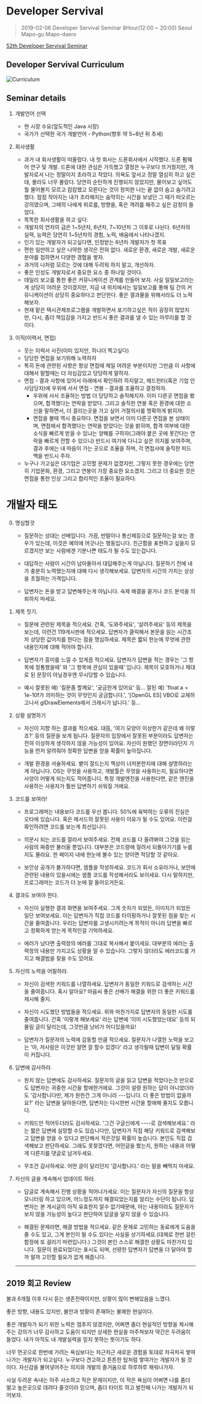 # Developer Servival
> 2019-02-06 Developer Servival Seminar 8Hour(12:00 ~ 20:00)
> Seoul  Mapo-gu  Mapo-daero

[52th Developer Servival Seminar](https://cafe.naver.com/amunamuna/7967)


## Developer Servival Curriculum

![Curriculum](./assets/52th-developer-survival-curriculum.jpg)


## Seminar details

1. 개발언어 선택
    * 현 시장 수요(앞도적인 Java 시장)
    * 국가가 선택한 국가 개발언어 - Python(향후 약 5~6년 뒤 추세)

2. 회사생활
    * 과거 내 회사생활이 떠올랐다.
      내 첫 회사는 드론회사에서 시작했다. 드론 펌웨어 연구 및 개발. 드론에 대한 관심은 가득했고 열정은 누구보다 뜨거웠지만, 개발자로서 나는 정말이지 초라하고 작았다.
      의욕도 앞서고 정말 열심히 하고 싶은데, 몰라도 너무 몰랐다. 당연히 순탄하게 진행되지 않았지만, 물어보고 싶어도 뭘 물어볼지 모르고 캄캄했고 모른다는 것이 창피한 나는 끝 없이 숨고 숨기려고 했다. 점점 작아지는 내가 초라해지는 숨막히는 시간을 보냈던 그 때가 떠오르는 강의였으며, 그때의 나에게 위로를, 방향을, 혹은 격려를 해주고 싶은 감정이 들었다.
    * 똑똑한 회사생활을 하고 싶다.
    * 개발자의 연차의 급은 1~5년차, 6년차, 7~10년차 그 이후로 나뉜다.
      6년차의 실력, 능력은 당연히 1~5년차의 경험, 노력, 배움에서 나타나겠지.
    * 인기 있는 개발자가 되고싶다면, 인정받는 6년차 개발자가 첫 목표
    * 편한 일만하고 싶은 나약한 생각은 전혀 없다. 새로운 환경, 새로운 개발, 새로운 분야를 접하면서 다양한 경험을 쌓자.
    * 과거의 나처럼 모르는 것에 대해 두려워 하지 말고, 개선하자.
    * 좋은 인성도 개발자로서 중요한 요소 중 하나일 것이다.
    * 데일리 보고를 통한 좋은 커뮤니케이션 관계를 만들어 보자.
      사실 일일보고라는게 상당히 어려운 것이겠지만, 지금 내 위치에서는 일일보고를 통해 팀 간의 커뮤니케이션이 상당히 중요하다고 판단한다. 좋은 결과물을 위해서라도 더 노력해보자.
    * 현재 맡은 택시관제프로그램을 개발하면서 포기하고싶은 적이 굉장히 많았지만, 다시, 좀더 책임감을 가지고 반드시 좋은 결과를 낼 수 있는 마무리를 할 것이다.

3. 이직(이력서, 면접)
    * 웃는 이력서 사진(이미 있지만, 하나더 찍고싶다)
    * 당당한 면접을 보기위해 노력하자
    * 특히 돈에 관련된 사항은 항상 면접때 제일 어려운 부분이지만 그만큼 이 사항에 대해서 말할때는 더 자심감있고 당당하게 말하자.
    * 면접 - 결과 사항에 있어서 아래에서 확인하려 하지말고, 헤드헌터(혹은 기업 인사담당자)에 우위에 서서 면접 - 연봉 - 결과를 조율하고 결정하자.
        + 우위에 서서 조율하는 방법
        더 당당하고 솔직해지자. 이미 다른곳 면접을 봤으며, 합격했다는 연락을 받았다. 그리고 솔직한 연봉 혹은 환경에 대한 소신을 말하면서, 더 끌리는곳을 가고 싶어 거절의사를 명확하게 밝히자.
        + 면접을 볼때 역시 중요하다. 면접을 보면서 이미 다른곳 면접을 본 상태이며, 면접에서 합격했다는 연락을 받았다는 것을 밝히며, 합격 여부에 대한 소식을 빠르게 받을 수 있냐는 양해를 구하자(그래야 붙은 곳에 못간다는 연락을 빠르게 전할 수 있으니) 반드시 여기에 다니고 싶은 의지를 보여주며, 결과 후에는 내 마음이 가는 곳으로 조율을 하며, 각 면접사에 솔직한 피드백을 반드시 주자.
    * 누구나 가고싶은 대기업은 고민할 문제가 없겠지만, 그렇지 못한 경우에는 당연히 기업문화, 환경, 그리고 연봉이 가장 중요한 요소겠지. 그리고 더 중요한 것은 면접을 통한 인상 그리고 합리적인 조율이 필요하다.


# 개발자 태도

0. 명심할것
	- 질문하는 상대는 선배입니다.
		가끔, 반말이나 통신체등으로 질문하는걸 보는 경우가 있는데, 이것은 예의에 어긋나는 행동입니다.
		친근함을 표현하고 싶을지 모르겠지만 보는 사람에겐 기분나쁜 태도가 될 수도 있는겁니다.

	- 대답하는 사람이 시간이 남아돌아서 대답해주는게 아닙니다.
		질문하기 전에 내가 충분히 노력했는지에 대해 다시 생각해보세요.
		답변자의 시간의 가치는 상상을 초월하는 가격입니다.

	- 답변자는 돈을 받고 답변해주는게 아닙니다.
		숙제 해결을 묻거나 코드 분석을 의뢰하지 마세요.		

1. 제목 짓기.
	- 질문에 관련된 제목을 적으세요.
		간혹, '도와주세요', '살려주세요' 등의 제목을 보는데, 이런건 119게시판에 적으세요.
		답변자가 클릭해서 본문을 읽는 시간조차 상당한 값어치를 한다는 점을 명심하세요.
		제목은 짧되 한눈에 무엇에 관한 내용인지에 대해 적어야 합니다.

	- 답변자가 흥미를 느낄 수 있게끔 적으세요.
		답변자가 답변을 적는 경우는 '그 항목에 정통했을때' 와 '그 항목에 관심이 있을때' 입니다.
		제목이 모호하거나 제대로 된 문장이 아닐경우엔 무시당할 수 있습니다.

	- 예시
		잘못된 예) '질문좀 할께요', '궁금한게 있어요' 등...
		잘된 예) 'float a = 1e-10f가 의미하는 것이 무엇인지 궁금합니다.',
					'[OpenGL ES] VBO로 교체하고나서 glDrawElements에서 크래시가 납니다.' 등...

2. 상황 설명하기
	- 자신이 지향 하는 결과를 적으세요.
		대뜸, '여기 모양이 이상한거 같은데 왜 이렇죠?' 등의 질문을 보게 됩니다.
		질문자의 입장에서 잘못된 부분이라도 답변자는 전혀 이상하게 생각하지 않을 가능성이 있어요.
		자신이 원했던 장면이라던지 기능을 먼저 알려줘야 정확한 답변을 얻을 확률이 높아집니다.		

	- 개발 환경을 서술하세요.
		볕이 잘드는지 책상이 너저분한지에 대해 설명하라는게 아닙니다.
		OS는 무엇을 사용하고, 개발툴은 무엇을 사용하는지, 필요하다면 사양이 어떻게 되는지도 적어줍니다.
		특정 개발엔진을 사용한다면, 같은 엔진을 사용하는 사용자가 훨씬 답변하기 쉬워질 거에요.

3. 코드를 보여라!
	- 프로그래머는 내용보다 코드를 우선 봅니다.
		50%에 육박하는 오류의 진실은 오타에 있습니다.
		혹은 메서드의 잘못된 사용이 이유가 될 수도 있어요.
		이런걸 확인하려면 코드를 보는게 최선입니다.

	- 의문시 되는 코드를 잘라서 보여주세요.
		전체 코드를 다 올려봐야 그것을 읽는 사람의 짜증만 불러올 뿐입니다.
		대부분은 코드량에 질려서 되돌아가기를 누를지도 몰라요.
		한 페이지 내에 한눈에 볼수 있는 양이면 적당할 것 같아요.

	- 보안상 공개가 불가하다면, 셈플을 작성하세요.
		코드가 회사 소유라거나, 보안에 관련된 내용이 있을시에는
		셈플 코드를 작성해서라도 보이세요.
		다시 말하지만, 프로그래머는 코드가 더 눈에 잘 들어오거든요.

4. 결과도 보여야 한다.
	- 자신이 실행한 결과 화면을 보여주세요.
		그게 숫자가 되었든, 이미지가 되었든 일단 보여보세요.
		이는 답변자가 직접 코드를 타이핑하거나 잘못된 점을 찾는 시간을 줄여줍니다.
		우리는 답변자를 고생시키려는게 목적이 아니라 답변을 빠르고 정확하게 얻는게 목적인걸 기억하세요.

	- 에러가 났다면 출력창의 에러를 그대로 복사해서 붙이세요.
		대부분의 에러는 출력창의 내용만 가지고도 상황을 알 수 있습니다.
		그렇지 않더라도 에러코드를 가지고 해결법을 찾을 수도 있어요.

5. 자신의 노력을 어필하라.
	- 자신이 검색한 키워드를 나열하세요.
		답변자가 동일한 키워드로 검색하는 시간을 줄여줍니다.
		혹시 알아요? 마음씨 좋은 선배가 해결을 위한 더 좋은 키워드를 제시해 줄지.

	- 자신이 시도했던 방법들을 적으세요.
		위와 마찬가지로 답변자의 동일한 시도를 줄여줍니다.
		간혹 '이렇게 해보세요' 라는 답변에 '이미 시도했었는데요' 등의 되물림 글이 달리는데,
		그것만큼 낭비가 어디있을까요!

	- 답변자가 질문자의 노력에 감동할 만큼 적으세요.
		질문자가 나열한 노력을 보고는 '아, 저사람은 이것만 알면 잘 할수 있겠다' 라고 생각될때
		답변이 달릴 확률이 커집니다.

6. 답변에 감사하라.
	- 원치 않는 답변에도 감사하세요.
		질문자의 글을 읽고 답변을 적었다는것 만으로도 답변자는 귀중한 시간을 할애한거에요.
		그것이 설령 원하는 답이 아니었더라도 '감사합니다만, 제가 원한건 그게 아니라 ---입니다. 더 좋은 방법이 없을까요?'
		라는 답변을 달아둔다면, 답변자는 다시한번 시간을 할애해 줄지도 모릅니다.

	- 키워드만 적어두더라도 감사하세요.
		'그건 구글신에게 ----로 검색해보세요.' 라는 짧은 답변에 실망할 수도 있습니다만,
		답변자가 직접 해당 키워드로 검색해보고 답변을 얻을 수 있다고 판단해서 적은것일 확률이 높습니다.
		본인도 직접 검색해보고 판단하세요. 그래도 못찾겠다면, 어떤글을 봤는지, 원하는 내용과 어떻게 다른지를 댓글로 남겨두세요.

	- 무조건 감사하세요.
		어떤 글이 달리던지 '감사합니다.' 라는 말을 빼먹지 마세요.

7. 자신의 글을 계속해서 업데이트 하라.
	- 답글로 계속해서 진행 상황을 적어나가세요.
		이는 질문자가 자신의 질문을 항상 모니터링 하고 있으며, 어느정도까지 해결되었는지를 알리는 수단이 됩니다.
		답변자는 본 게시글이 아직 유효한지 알수 없기때문에,
		아는 내용이라도 질문자가 보지 않을 가능성이 높다고 판단하여 답글을 달지 않을 수 있습니다.

	- 해결된 문제라면, 해결 방법을 적으세요.
		같은 문제로 고민하는 동료에게 도움을 줄 수도 있고,
		그게 본인이 될 수도 있다는 사실을 상기하세요.(대체로 한번 걸린 함정에 또 걸리기 마련입니다.)
		그것이 본인 스스로 해결한 상황도 마찬가지 입니다.
		질문이 완료되었다는 표시도 되며,
		선량한 답변자가 답변을 더 달아야 할까 말까 고민할 필요가 없게 해줍니다.
    ---



## 2019 회고 Review

불과 6개월 이후 다시 듣는 생존전략이지만, 상황이 많이 변해있음을 느꼈다.

좋은 방향, 내용도 있지만, 불안과 방황이 존재하는 불쾌한 현실이다.

좋은 개발자가 되기 위한 노력은 멈추지 않겠지만, 어쩌면 좀더 현실적인 방향을 제시해주는 강의가 너무 감사하고 도움이 되지만 상세한 현실을 마주쳐보자 약간은 두려움이 들었다. 내가 아직도 내 개발실력을 믿지 못하는 뜻이기도 하다.

너무 먼곳으로 한번에 가려는 욕심보다는 차근차근 새로운 경험을 토대로 차곡차곡 쌓여 나가는 개발자가 되고싶다. 누구보다 견고하고 튼튼한 탑처럼 쌓여가는 개발자가 될 것이다. 자신감을 불어넣어주는 의지와 개발의 즐거움으로 하루하루 채워나가자.

사실 두려운 속내는 아주 사소하고 작은 문제이지만, 이 작은 욕심이 어쩌면 나를 좀더 멀고 높은곳으로 데려다 줄것이라 믿으며, 좀더 타이트 하고 발전해 나가는 개발자가 되어보자.
